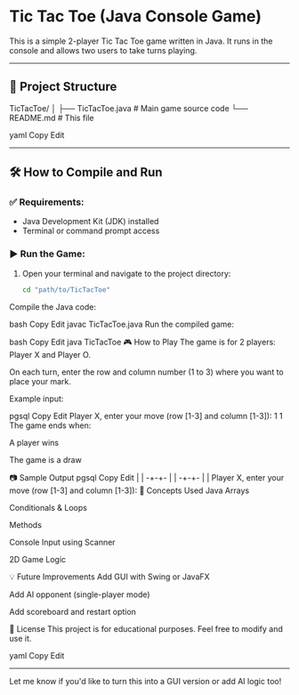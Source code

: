 # Tic Tac Toe (Java Console Game)

This is a simple 2-player Tic Tac Toe game written in Java. It runs in the console and allows two users to take turns playing.

---

## 📁 Project Structure

TicTacToe/
│
├── TicTacToe.java # Main game source code
└── README.md # This file

yaml
Copy
Edit

---

## 🛠️ How to Compile and Run

### ✅ Requirements:
- Java Development Kit (JDK) installed
- Terminal or command prompt access

### ▶️ Run the Game:

1. Open your terminal and navigate to the project directory:
   ```bash
   cd "path/to/TicTacToe"
Compile the Java code:

bash
Copy
Edit
javac TicTacToe.java
Run the compiled game:

bash
Copy
Edit
java TicTacToe
🎮 How to Play
The game is for 2 players: Player X and Player O.

On each turn, enter the row and column number (1 to 3) where you want to place your mark.

Example input:

pgsql
Copy
Edit
Player X, enter your move (row [1-3] and column [1-3]):
1 1
The game ends when:

A player wins

The game is a draw

📷 Sample Output
pgsql
Copy
Edit
 | | 
-+-+-
 | | 
-+-+-
 | | 
Player X, enter your move (row [1-3] and column [1-3]):
🧠 Concepts Used
Java Arrays

Conditionals & Loops

Methods

Console Input using Scanner

2D Game Logic

💡 Future Improvements
Add GUI with Swing or JavaFX

Add AI opponent (single-player mode)

Add scoreboard and restart option

📄 License
This project is for educational purposes. Feel free to modify and use it.

yaml
Copy
Edit

---

Let me know if you'd like to turn this into a GUI version or add AI logic too!

